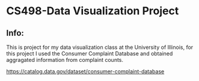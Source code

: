 # CS498-Data Visualization Project

## Info:

This is project for my data visualization class at the University of Illinois, for this project I used the Consumer Complaint Database and obtained aggragated information from complaint counts. 

https://catalog.data.gov/dataset/consumer-complaint-database
